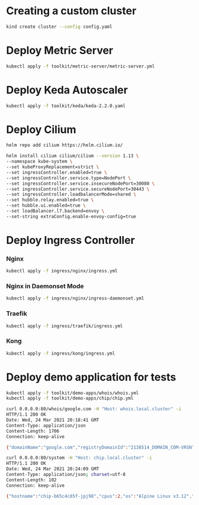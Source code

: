 # Creating a custom cluster 

```bash
kind create cluster --config config.yaml
```

# Deploy Metric Server 

```bash
kubectl apply -f toolkit/metric-server/metric-server.yml
```

# Deploy Keda Autoscaler

```bash
kubectl apply -f toolkit/keda/keda-2.2.0.yaml
```

# Deploy Cilium 

```bash
helm repo add cilium https://helm.cilium.io/

helm install cilium cilium/cilium --version 1.13 \
--namespace kube-system \
--set kubeProxyReplacement=strict \
--set ingressController.enabled=true \
--set ingressController.service.type=NodePort \
--set ingressController.service.insecureNodePort=30080 \
--set ingressController.service.secureNodePort=30443 \
--set ingressController.loadbalancerMode=shared \
--set hubble.relay.enabled=true \
--set hubble.ui.enabled=true \
--set loadBalancer.l7.backend=envoy \
--set-string extraConfig.enable-envoy-config=true
```

# Deploy Ingress Controller

### Nginx

```bash
kubectl apply -f ingress/nginx/ingress.yml
```

### Nginx in Daemonset Mode

```bash
kubectl apply -f ingress/nginx/ingress-daemonset.yml
```


### Traefik

```bash
kubectl apply -f ingress/traefik/ingress.yml
```

### Kong 

```bash
kubectl apply -f ingress/kong/ingress.yml
```



# Deploy demo application for tests 

```bash
kubectl apply -f toolkit/demo-apps/whois/whois.yml
kubectl apply -f toolkit/demo-apps/chip/chip.yml
```

```bash
curl 0.0.0.0:80/whois/google.com -H "Host: whois.local.cluster" -i
HTTP/1.1 200 OK
Date: Wed, 24 Mar 2021 20:18:41 GMT
Content-Type: application/json
Content-Length: 1706
Connection: keep-alive

{"domainName":"google.com","registryDomainId":"2138514_DOMAIN_COM-VRSN","registrarWhoisServer":"whois.markmonitor.com","registrarUrl":"http://www.markmonitor.com"}
```


```bash
curl 0.0.0.0:80/system -H "Host: chip.local.cluster" -i
HTTP/1.1 200 OK
Date: Wed, 24 Mar 2021 20:24:09 GMT
Content-Type: application/json; charset=utf-8
Content-Length: 102
Connection: keep-alive

{"hostname":"chip-b65c4c85f-jpj98","cpus":2,"os":"Alpine Linux v3.12","hypervisor":"bhyve","memory":0}
```
